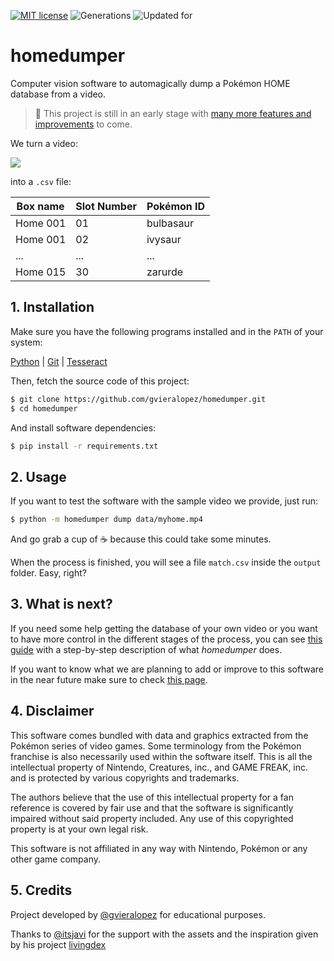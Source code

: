 [![MIT license](https://img.shields.io/badge/license-MIT-green.svg)](https://opensource.org/licenses/MIT)
![Generations](https://img.shields.io/badge/Generations-1--8-orange)
![Updated for](https://img.shields.io/badge/Updated%20For-Crown%20of%20Tundra-teal)

# homedumper

Computer vision software to automagically dump a Pokémon HOME 
database from a video. 

> 🥚 This project is still in an early stage with 
> [many more features and improvements](TODO.md) to come.

We turn a video:

![](resources/myhome.gif)

into a `.csv` file:

| Box name  | Slot Number   | Pokémon ID  |
| --------- | ------------- | ----------- |
| Home 001  |      01       |  bulbasaur  |
| Home 001  |      02       |  ivysaur    |
|     ...   |     ...       |    ...      |
| Home 015  |      30       |  zarurde    |



## 1. Installation

Make sure you have the following programs installed and in the `PATH` of 
your system:

[Python](https://www.python.org/downloads/) |
[Git](https://git-scm.com/downloads) |
[Tesseract](https://tesseract-ocr.github.io/tessdoc/Installation.html) 

Then, fetch the source code of this project:

```bash
$ git clone https://github.com/gvieralopez/homedumper.git
$ cd homedumper
```

And install software dependencies:

```bash
$ pip install -r requirements.txt
```

## 2. Usage

If you want to test the software with the sample video we provide, just run:

```bash
$ python -m homedumper dump data/myhome.mp4
```

And go grab a cup of ☕ because this could take some minutes.

When the process is finished, you will see a file `match.csv` inside the 
`output` folder. Easy, right?

## 3. What is next?

If you need some help getting the database of your own video or you  want to 
have more control in the different stages of the process, you can see 
[this guide](READMORE.md) with a step-by-step description of what *homedumper*
does.

If you want to know what we are planning to add or improve to this software in
the near future make sure to check [this page](TODO.md).

## 4. Disclaimer

This software comes bundled with data and graphics extracted from the Pokémon 
series of video games. Some terminology from the Pokémon franchise is also 
necessarily used within the software itself. This is all the intellectual 
property of Nintendo, Creatures, inc., and GAME FREAK, inc. and is protected by 
various copyrights and trademarks.

The authors believe that the use of this intellectual property for a fan 
reference is covered by fair use and that the software is significantly 
impaired without said property included. Any use of this copyrighted property 
is at your own legal risk.

This software is not affiliated in any way with Nintendo, Pokémon or any other 
game company.

## 5. Credits

Project developed by [@gvieralopez](https://github.com/gvieralopez/) for educational
purposes.

Thanks to [@itsjavi](https://github.com/itsjavi) for the support with the
assets and the inspiration given by his project [livingdex](https://github.com/itsjavi/livingdex)
